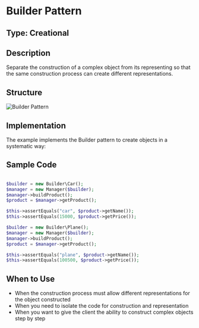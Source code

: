 # Builder Pattern

## Type: Creational

## Description
Separate the construction of a complex object from its representing so that the same construction process can create different representations.

## Structure
![Builder Pattern](https://github.com/olegre/DesignPatterns/blob/master/~images/Builder.png)

## Implementation
The example implements the Builder pattern to create objects in a systematic way:

## Sample Code

```php

$builder = new Builder\Car();
$manager = new Manager($builder);
$manager->buildProduct();
$product = $manager->getProduct();

$this->assertEquals("car", $product->getName());
$this->assertEquals(15000, $product->getPrice());

$builder = new Builder\Plane();
$manager = new Manager($builder);
$manager->buildProduct();
$product = $manager->getProduct();

$this->assertEquals("plane", $product->getName());
$this->assertEquals(100500, $product->getPrice());
```

## When to Use
- When the construction process must allow different representations for the object constructed
- When you need to isolate the code for construction and representation
- When you want to give the client the ability to construct complex objects step by step

